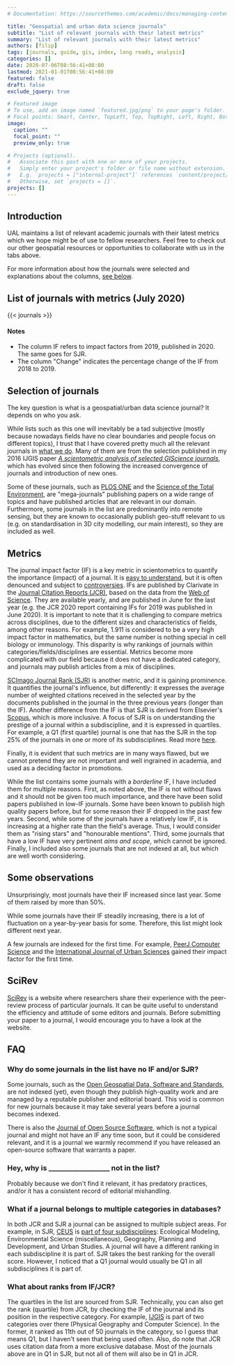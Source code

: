 ```yaml
---
# Documentation: https://sourcethemes.com/academic/docs/managing-content/

title: "Geospatial and urban data science journals"
subtitle: "List of relevant journals with their latest metrics"
summary: "List of relevant journals with their latest metrics"
authors: [filip]
tags: [journals, guide, gis, index, long reads, analysis]
categories: []
date: 2020-07-06T08:56:41+08:00
lastmod: 2021-01-01T08:56:41+08:00
featured: false
draft: false
exclude_jquery: true

# Featured image
# To use, add an image named `featured.jpg/png` to your page's folder.
# Focal points: Smart, Center, TopLeft, Top, TopRight, Left, Right, BottomLeft, Bottom, BottomRight.
image:
  caption: ""
  focal_point: ""
  preview_only: true

# Projects (optional).
#   Associate this post with one or more of your projects.
#   Simply enter your project's folder or file name without extension.
#   E.g. `projects = ["internal-project"]` references `content/project/deep-learning/index.md`.
#   Otherwise, set `projects = []`.
projects: []
---
```


## Introduction

UAL maintains a list of relevant academic journals with their latest metrics which we hope might be of use to fellow researchers. Feel free to check out our other geospatial resources or opportunities to collaborate with us in the tabs above.

For more information about how the journals were selected and explanations about the columns, [see below](#selection-of-journals).

## List of journals with metrics (July 2020)

{{< journals >}}

#### Notes
* The column IF refers to impact factors from 2019, published in 2020. The same goes for SJR.
* The column "Change" indicates the percentage change of the IF from 2018 to 2019.

## Selection of journals

The key question is what is a geospatial/urban data science journal?
It depends on who you ask.

While lists such as this one will inevitably be a tad subjective (mostly because nowadays fields have no clear boundaries and people focus on different topics), I trust that I have covered pretty much all the relevant journals in [what we do](/).
Many of them are from the selection published in my 2016 IJGIS paper [_A scientometric analysis of selected GIScience journals_](https://doi.org/10.1080/13658816.2015.1130831), which has evolved since then following the increased convergence of journals and introduction of new ones.

Some of these journals, such as [PLOS ONE](https://journals.plos.org/plosone/) and the [Science of the Total Environment](https://www.journals.elsevier.com/science-of-the-total-environment), are "mega-journals" publishing papers on a wide range of topics and have published articles that are relevant in our domain.
Furthermore, some journals in the list are predominantly into remote sensing, but they are known to occasionally publish geo-stuff relevant to us (e.g. on standardisation in 3D city modelling, our main interest), so they are included as well.

## Metrics

The journal impact factor (IF) is a key metric in scientometrics to quantify the importance (impact) of a journal.
It is [easy to understand](https://en.wikipedia.org/wiki/Impact_factor), but it is often denounced and subject to [controversies](https://en.wikipedia.org/wiki/Impact_factor#Criticisms).
IFs are published by Clarivate in the [Journal Citation Reports (JCR)](https://clarivate.com/webofsciencegroup/solutions/journal-citation-reports/), based on the data from the [Web of Science](https://www.webofknowledge.com).
They are available yearly, and are published in June for the last year (e.g. the JCR 2020 report containing IFs for 2019 was published in June 2020). 
It is important to note that it is challenging to compare metrics across disciplines, due to the different sizes and characteristics of fields, among other reasons.
For example, 1.911 is considered to be a very high impact factor in mathematics, but the same number is nothing special in cell biology or immunology.
This disparity is why rankings of journals within categories/fields/disciplines are essential.
Metrics become more complicated with our field because it does not have a dedicated category, and journals may publish articles from a mix of disciplines.

[SCImago Journal Rank (SJR)](https://www.scimagojr.com) is another metric, and it is gaining prominence. 
It quantifies the journal's influence, but differently: it expresses the average number of weighted citations received in the selected year by the documents published in the journal in the three previous years (longer than the IF).
Another difference from the IF is that SJR is derived from Elsevier's [Scopus](https://www.scopus.com/), which is more inclusive.
A focus of SJR is on understanding the prestige of a journal within a subdiscipline, and it is expressed in quartiles. 
For example, a Q1 (first quartile) journal is one that has the SJR in the top 25% of the journals in one or more of its subdisciplines.
Read more [here](https://academia.stackexchange.com/a/116470).

Finally, it is evident that such metrics are in many ways flawed, but we cannot pretend they are not important and well ingrained in academia, and used as a deciding factor in promotions.

While the list contains some journals with a _borderline_ IF, I have included them for multiple reasons.
First, as noted above, the IF is not without flaws and it should not be given too much importance, and there have been solid papers published in low-IF journals.
Some have been known to publish high quality papers before, but for some reason their IF dropped in the past few years.
Second, while some of the journals have a relatively low IF, it is increasing at a higher rate than the field's average.
Thus, I would consider them as "rising stars" and "honourable mentions".
Third, some journals that have a low IF have very pertinent _aims and scope_, which cannot be ignored.
Finally, I included also some journals that are not indexed at all, but which are well worth considering.


## Some observations

Unsurprisingly, most journals have their IF increased since last year.
Some of them raised by more than 50%.

While some journals have their IF steadily increasing, there is a lot of fluctuation on a year-by-year basis for some.
Therefore, this list might look different next year.

A few journals are indexed for the first time.
For example, [PeerJ Computer Science](https://peerj.com/computer-science/) and the [International Journal of Urban Sciences](https://www.tandfonline.com/toc/rjus20/current) gained their impact factor for the first time.

## SciRev

[SciRev](https://scirev.org) is a website where researchers share their experience with the peer-review process of particular journals.
It can be quite useful to understand the efficiency and attitude of some editors and journals.
Before submitting your paper to a journal, I would encourage you to have a look at the website.

## FAQ

### Why do some journals in the list have no IF and/or SJR?

Some journals, such as the [Open Geospatial Data, Software and Standards](https://opengeospatialdata.springeropen.com), are not indexed (yet), even though they publish high-quality work and are managed by a reputable publisher and editorial board.
This void is common for new journals because it may take several years before a journal becomes indexed.

There is also the [Journal of Open Source Software](https://joss.theoj.org), which is not a typical journal and might not have an IF any time soon, but it could be considered relevant, and it is a journal we warmly recommend if you have released an open-source software that warrants a paper.

### Hey, why is __________________ not in the list?

Probably because we don't find it relevant, it has predatory practices, and/or it has a consistent record of editorial mishandling.

### What if a journal belongs to multiple categories in databases?

In both JCR and SJR a journal can be assigned to multiple subject areas.
For example, in SJR, [CEUS](https://www.journals.elsevier.com/computers-environment-and-urban-systems) is [part of four subdisciplines](https://www.scimagojr.com/journalsearch.php?q=23269&tip=sid&clean=0): Ecological Modeling, Environmental Science (miscellaneous), Geography, Planning and Development, and Urban Studies.
A journal will have a different ranking in each subdiscipline it is part of.
SJR takes the best ranking for the overall score.
However, I noticed that a Q1 journal would usually be Q1 in all subdisciplines it is part of.


### What about ranks from IF/JCR?

The quartiles in the list are sourced from SJR.
Technically, you can also get the rank (quartile) from JCR, by checking the IF of the journal and its position in the respective category.
For example, [IJGIS](https://www.tandfonline.com/toc/tgis20/current) is part of two categories over there (Physical Geography and Computer Science).
In the former, it ranked as 11th out of 50 journals in the category, so I guess that means Q1, but I haven't seen that being used often.
Also, do note that JCR uses citation data from a more exclusive database.
Most of the journals above are in Q1 in SJR, but not all of them will also be in Q1 in JCR.



